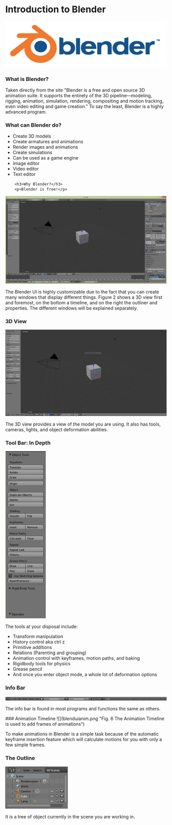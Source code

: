 # Introduction to Blender
![](blendlogo.png "Fig. 1 The Blender Logo")
<h3>What is Blender?</h3>
<p>Taken directly from the site "Blender is a free and open source 3D animation suite. It supports the entirety of the 3D pipeline—modeling, rigging, animation, simulation, rendering, compositing and motion tracking, even video editing and game creation." To say the least, Blender is a highly advanced program.<p> 
<h3>What can Blender do?</h3>
		<ul>
			<li>Create 3D models</li>
			<li>Create armatures and animations</li>
			<li>Render images and animations</li>
			<li>Create simulations</li>
			<li>Can be used as a game engine</li>
			<li>Image editor</li>
			<li>Video editor</li>
			<li>Text editor</li>
		</ul>
		
		<h3>Why Blender?</h3>
		<p>Blender is free!</p>
		
![](blendui.PNG "Fig. 2 The Blender interface can be quite confusing at first")

<p>The Blender UI is highly customizable due to the fact that you can create many windows that display different things. Figure 2 shows a 3D view first and foremost, on the bottom a timeline, and on the right the outliner and properties. The different windows will be explained separately.</p>

### 3D View
![](blendui3dview.png "Fig. 3 The 3D view is your main workspace")
<p>The 3D view provides a view of the model you are using. It also has tools, cameras, lights, and object deformation abilities.</p>

### Tool Bar: In Depth
![](blenduitools.png "Fig. 4 The tools given to you in Blender are expansive")
<p>The tools at your disposal include:</p>
<ul>
	<li>Transform manipulation</li>
	<li>History control aka ctrl z</li>
	<li>Primitive additions</li>
	<li>Relations (Parenting and grouping)</li>
	<li>Animation control with keyframes, motion paths, and baking</li>
	<li>Rigidbody tools for physics</li>
	<li>Grease pencil</li>
	<li>And once you enter object mode, a whole lot of deformation options</li>
</ul>
		
### Info Bar
![](blenduiinfo.png "Fig. 5 The info bar is used for File, Add, Render, Window, and Help")
<p>The info bar is found in most programs and functions the same as others.</p>
### Animation Timeline
![](blenduianim.png "Fig. 6 The Animation Timeline is used to add frames of animations")

To make animations in Blender is a simple task because of the automatic keyframe insertion feature which will calculate motions for you with only a few simple frames.

### The Outline
![](blenduioutline.png "Fig. 7 The outline gives you a hierarchical view of the scene")

It is a tree of object currently in the scene you are working in.


		